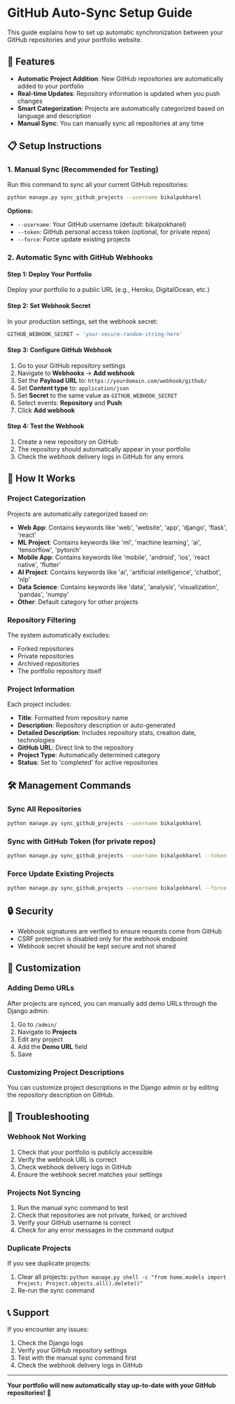 # GitHub Auto-Sync Setup Guide

This guide explains how to set up automatic synchronization between your GitHub repositories and your portfolio website.

## 🚀 Features

- **Automatic Project Addition**: New GitHub repositories are automatically added to your portfolio
- **Real-time Updates**: Repository information is updated when you push changes
- **Smart Categorization**: Projects are automatically categorized based on language and description
- **Manual Sync**: You can manually sync all repositories at any time

## 📋 Setup Instructions

### 1. Manual Sync (Recommended for Testing)

Run this command to sync all your current GitHub repositories:

```bash
python manage.py sync_github_projects --username bikalpokharel
```

**Options:**
- `--username`: Your GitHub username (default: bikalpokharel)
- `--token`: GitHub personal access token (optional, for private repos)
- `--force`: Force update existing projects

### 2. Automatic Sync with GitHub Webhooks

#### Step 1: Deploy Your Portfolio

Deploy your portfolio to a public URL (e.g., Heroku, DigitalOcean, etc.)

#### Step 2: Set Webhook Secret

In your production settings, set the webhook secret:

```python
GITHUB_WEBHOOK_SECRET = 'your-secure-random-string-here'
```

#### Step 3: Configure GitHub Webhook

1. Go to your GitHub repository settings
2. Navigate to **Webhooks** → **Add webhook**
3. Set the **Payload URL** to: `https://yourdomain.com/webhook/github/`
4. Set **Content type** to: `application/json`
5. Set **Secret** to the same value as `GITHUB_WEBHOOK_SECRET`
6. Select events: **Repository** and **Push**
7. Click **Add webhook**

#### Step 4: Test the Webhook

1. Create a new repository on GitHub
2. The repository should automatically appear in your portfolio
3. Check the webhook delivery logs in GitHub for any errors

## 🔧 How It Works

### Project Categorization

Projects are automatically categorized based on:

- **Web App**: Contains keywords like 'web', 'website', 'app', 'django', 'flask', 'react'
- **ML Project**: Contains keywords like 'ml', 'machine learning', 'ai', 'tensorflow', 'pytorch'
- **Mobile App**: Contains keywords like 'mobile', 'android', 'ios', 'react native', 'flutter'
- **AI Project**: Contains keywords like 'ai', 'artificial intelligence', 'chatbot', 'nlp'
- **Data Science**: Contains keywords like 'data', 'analysis', 'visualization', 'pandas', 'numpy'
- **Other**: Default category for other projects

### Repository Filtering

The system automatically excludes:
- Forked repositories
- Private repositories
- Archived repositories
- The portfolio repository itself

### Project Information

Each project includes:
- **Title**: Formatted from repository name
- **Description**: Repository description or auto-generated
- **Detailed Description**: Includes repository stats, creation date, technologies
- **GitHub URL**: Direct link to the repository
- **Project Type**: Automatically determined category
- **Status**: Set to 'completed' for active repositories

## 🛠️ Management Commands

### Sync All Repositories
```bash
python manage.py sync_github_projects --username bikalpokharel
```

### Sync with GitHub Token (for private repos)
```bash
python manage.py sync_github_projects --username bikalpokharel --token your-github-token
```

### Force Update Existing Projects
```bash
python manage.py sync_github_projects --username bikalpokharel --force
```

## 🔒 Security

- Webhook signatures are verified to ensure requests come from GitHub
- CSRF protection is disabled only for the webhook endpoint
- Webhook secret should be kept secure and not shared

## 📝 Customization

### Adding Demo URLs

After projects are synced, you can manually add demo URLs through the Django admin:

1. Go to `/admin/`
2. Navigate to **Projects**
3. Edit any project
4. Add the **Demo URL** field
5. Save

### Customizing Project Descriptions

You can customize project descriptions in the Django admin or by editing the repository description on GitHub.

## 🚨 Troubleshooting

### Webhook Not Working

1. Check that your portfolio is publicly accessible
2. Verify the webhook URL is correct
3. Check webhook delivery logs in GitHub
4. Ensure the webhook secret matches your settings

### Projects Not Syncing

1. Run the manual sync command to test
2. Check that repositories are not private, forked, or archived
3. Verify your GitHub username is correct
4. Check for any error messages in the command output

### Duplicate Projects

If you see duplicate projects:
1. Clear all projects: `python manage.py shell -c "from home.models import Project; Project.objects.all().delete()"`
2. Re-run the sync command

## 📞 Support

If you encounter any issues:
1. Check the Django logs
2. Verify your GitHub repository settings
3. Test with the manual sync command first
4. Check the webhook delivery logs in GitHub

---

**Your portfolio will now automatically stay up-to-date with your GitHub repositories!** 🎉
